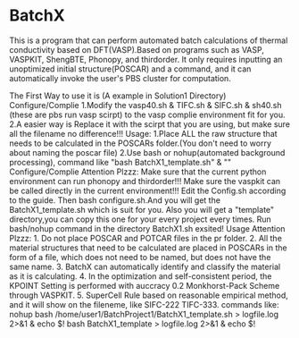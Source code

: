 # BatchX
This is a program that can perform automated batch calculations of thermal conductivity based on DFT(VASP).Based on programs such as VASP, VASPKIT, ShengBTE, Phonopy, and thirdorder. It only requires inputting an unoptimized initial structure(POSCAR) and a command, and it can automatically invoke the user's PBS cluster for computation.

The First Way to use it is (A example in Solution1 Directory)
  Configure/Complie
    1.Modify the vasp40.sh & TIFC.sh & SIFC.sh & sh40.sh (these are pbs run vasp scirpt) to the vasp complie environment fit for you.
    2.A easier way is Replace it with the scirpt that you are using, but make sure all the filename no difference!!!
  Usage:
    1.Place ALL the raw structure that needs to be calculated in the POSCARs folder.(You don't need to worry about naming the poscar file)
    2.Use bash or nohup(automated background processing), command like "bash BatchX1_template.sh" & ""
  Configure/Complie Attention Plzzz:
    Make sure that the current python environment can run phonopy and thirdorder!!!
    Make sure the vaspkit can be called directly in the current environment!!!
    Edit the Config.sh according to the guide.
    Then bash configure.sh.And you will get the BatchX1_template.sh which is suit for you.
    Also you will get a "template" directory,you can copy this one for your every project every times. 
    Run bash/nohup command in the directory BatchX1.sh exsited!
  Usage Attention Plzzz:
    1. Do not place POSCAR and POTCAR files in the pr folder.
    2. All the material structures that need to be calculated are placed in POSCARs in the form of a file,
    which does not need to be named, but does not have the same name.
    3. BatchX can automatically identify and classify the material as it is calculating.
    4. In the optimization and self-consistent period, the KPOINT Setting is performed with auccracy 0.2 Monkhorst-Pack Scheme through VASPKIT.
    5. SuperCell Rule based on reasonable empirical method, and it will show on the fileneme, like SIFC-222 TIFC-333.
  commands like:
  nohup bash /home/user1/BatchProject1/BatchX1_template.sh > logfile.log 2>&1 & echo $!
  bash BatchX1_template > logfile.log 2>&1 & echo $!

